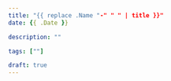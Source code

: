 ```yaml
---
title: "{{ replace .Name "-" " " | title }}"
date: {{ .Date }}

description: ""

tags: [""]

draft: true
---
```


